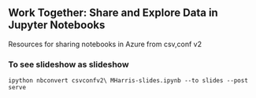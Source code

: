 ## Work Together:  Share and Explore Data in Jupyter Notebooks
Resources for sharing notebooks in Azure from csv,conf v2


### To see slideshow as slideshow

`ipython nbconvert csvconfv2\ MHarris-slides.ipynb --to slides --post serve`
